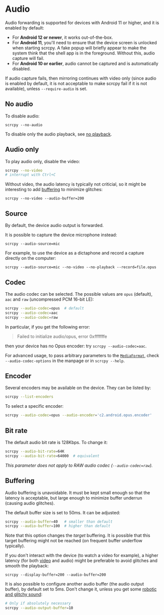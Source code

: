# Audio

Audio forwarding is supported for devices with Android 11 or higher, and it is
enabled by default:

 - For **Android 12 or newer**, it works out-of-the-box.
 - For **Android 11**, you'll need to ensure that the device screen is unlocked
   when starting scrcpy. A fake popup will briefly appear to make the system
   think that the shell app is in the foreground. Without this, audio capture
   will fail.
 - For **Android 10 or earlier**, audio cannot be captured and is automatically
   disabled.

If audio capture fails, then mirroring continues with video only (since audio is
enabled by default, it is not acceptable to make scrcpy fail if it is not
available), unless `--require-audio` is set.


## No audio

To disable audio:

```
scrcpy --no-audio
```

To disable only the audio playback, see [no playback](video.md#no-playback).

## Audio only

To play audio only, disable the video:

```bash
scrcpy --no-video
# interrupt with Ctrl+C
```

Without video, the audio latency is typically not criticial, so it might be
interesting to add [buffering](#buffering) to minimize glitches:

```
scrcpy --no-video --audio-buffer=200
```

## Source

By default, the device audio output is forwarded.

It is possible to capture the device microphone instead:

```
scrcpy --audio-source=mic
```

For example, to use the device as a dictaphone and record a capture directly on
the computer:

```
scrcpy --audio-source=mic --no-video --no-playback --record=file.opus
```


## Codec

The audio codec can be selected. The possible values are `opus` (default), `aac`
and `raw` (uncompressed PCM 16-bit LE):

```bash
scrcpy --audio-codec=opus  # default
scrcpy --audio-codec=aac
scrcpy --audio-codec=raw
```

In particular, if you get the following error:

> Failed to initialize audio/opus, error 0xfffffffe

then your device has no Opus encoder: try `scrcpy --audio-codec=aac`.

For advanced usage, to pass arbitrary parameters to the [`MediaFormat`],
check `--audio-codec-options` in the manpage or in `scrcpy --help`.

[`MediaFormat`]: https://developer.android.com/reference/android/media/MediaFormat


## Encoder

Several encoders may be available on the device. They can be listed by:

```bash
scrcpy --list-encoders
```

To select a specific encoder:

```bash
scrcpy --audio-codec=opus --audio-encoder='c2.android.opus.encoder'
```


## Bit rate

The default audio bit rate is 128Kbps. To change it:

```bash
scrcpy --audio-bit-rate=64K
scrcpy --audio-bit-rate=64000  # equivalent
```

_This parameter does not apply to RAW audio codec (`--audio-codec=raw`)._


## Buffering

Audio buffering is unavoidable. It must be kept small enough so that the latency
is acceptable, but large enough to minimize buffer underrun (causing audio
glitches).

The default buffer size is set to 50ms. It can be adjusted:

```bash
scrcpy --audio-buffer=40   # smaller than default
scrcpy --audio-buffer=100  # higher than default
```

Note that this option changes the _target_ buffering. It is possible that this
target buffering might not be reached (on frequent buffer underflow typically).

If you don't interact with the device (to watch a video for example), a higher
latency (for both [video](video.md#buffering) and audio) might be preferable to
avoid glitches and smooth the playback:

```
scrcpy --display-buffer=200 --audio-buffer=200
```

It is also possible to configure another audio buffer (the audio output buffer),
by default set to 5ms. Don't change it, unless you get some [robotic and glitchy
sound][#3793]:

```bash
# Only if absolutely necessary
scrcpy --audio-output-buffer=10
```

[#3793]: https://github.com/Genymobile/scrcpy/issues/3793
